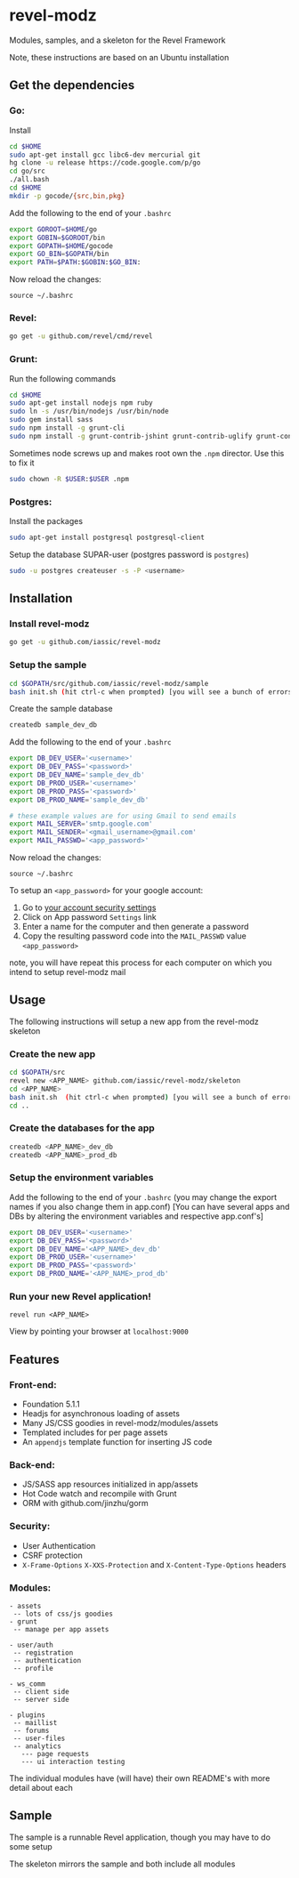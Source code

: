 revel-modz
==========

Modules, samples, and a skeleton for the Revel Framework

Note, these instructions are based on an Ubuntu installation

Get the dependencies
--------------

### Go:

Install
``` Bash
cd $HOME
sudo apt-get install gcc libc6-dev mercurial git
hg clone -u release https://code.google.com/p/go
cd go/src
./all.bash
cd $HOME
mkdir -p gocode/{src,bin,pkg}
```

Add the following to the end of your `.bashrc`
``` Bash
export GOROOT=$HOME/go
export GOBIN=$GOROOT/bin
export GOPATH=$HOME/gocode
export GO_BIN=$GOPATH/bin
export PATH=$PATH:$GOBIN:$GO_BIN:
```

Now reload the changes:
```
source ~/.bashrc
```


### Revel:
``` Bash
go get -u github.com/revel/cmd/revel
```

### Grunt:

Run the following commands
``` Bash
cd $HOME
sudo apt-get install nodejs npm ruby
sudo ln -s /usr/bin/nodejs /usr/bin/node
sudo gem install sass
sudo npm install -g grunt-cli
sudo npm install -g grunt-contrib-jshint grunt-contrib-uglify grunt-contrib-coffee grunt-contrib-sass grunt-contrib-less
```

Sometimes node screws up and makes root own the `.npm` director. Use this to fix it
``` Bash
sudo chown -R $USER:$USER .npm
```


### Postgres: 

Install the packages
``` Bash
sudo apt-get install postgresql postgresql-client
```

Setup the database SUPAR-user (postgres password is `postgres`)
``` Bash
sudo -u postgres createuser -s -P <username>
```

Installation
--------------

### Install revel-modz

``` Bash
go get -u github.com/iassic/revel-modz
```

### Setup the sample

``` Bash
cd $GOPATH/src/github.com/iassic/revel-modz/sample
bash init.sh (hit ctrl-c when prompted) [you will see a bunch of errors initially]
```

Create the sample database

``` Bash
createdb sample_dev_db
```

Add the following to the end of your `.bashrc`
``` Bash
export DB_DEV_USER='<username>'
export DB_DEV_PASS='<password>'
export DB_DEV_NAME='sample_dev_db'
export DB_PROD_USER='<username>'
export DB_PROD_PASS='<password>'
export DB_PROD_NAME='sample_dev_db'

# these example values are for using Gmail to send emails
export MAIL_SERVER='smtp.google.com'
export MAIL_SENDER='<gmail_username>@gmail.com'
export MAIL_PASSWD='<app_password>'
```

Now reload the changes:
```
source ~/.bashrc
```


To setup an `<app_password>` for your google account:

1. Go to [your account security settings](https://www.google.com/settings/security)
2. Click on App password `Settings` link
3. Enter a name for the computer and then generate a password
4. Copy the resulting password code into the `MAIL_PASSWD` value `<app_password>`

note, you will have repeat this process for each computer on which you intend to setup revel-modz mail


Usage
---------------

The following instructions will setup a new app from the revel-modz skeleton

### Create the new app

``` Bash
cd $GOPATH/src
revel new <APP_NAME> github.com/iassic/revel-modz/skeleton
cd <APP_NAME>
bash init.sh  (hit ctrl-c when prompted) [you will see a bunch of errors initially]
cd ..
```

### Create the databases for the app

``` Bash
createdb <APP_NAME>_dev_db
createdb <APP_NAME>_prod_db
```

### Setup the environment variables

Add the following to the end of your `.bashrc`
(you may change the export names if you also change them in app.conf)
[You can have several apps and DBs by altering the environment variables and respective app.conf's]
``` Bash
export DB_DEV_USER='<username>'
export DB_DEV_PASS='<password>'
export DB_DEV_NAME='<APP_NAME>_dev_db'
export DB_PROD_USER='<username>'
export DB_PROD_PASS='<password>'
export DB_PROD_NAME='<APP_NAME>_prod_db'
```

### Run your new Revel application!

```
revel run <APP_NAME>
```

View by pointing your browser at `localhost:9000`


Features
----------------

### Front-end:

- Foundation 5.1.1
- Headjs for asynchronous loading of assets
- Many JS/CSS goodies in revel-modz/modules/assets
- Templated includes for per page assets
- An `appendjs` template function for inserting JS code

### Back-end:

- JS/SASS app resources initialized in app/assets
- Hot Code watch and recompile with Grunt
- ORM with github.com/jinzhu/gorm

### Security:

- User Authentication
- CSRF protection
- `X-Frame-Options` `X-XXS-Protection` and `X-Content-Type-Options` headers

### Modules:

```
- assets
 -- lots of css/js goodies
- grunt
 -- manage per app assets

- user/auth
 -- registration
 -- authentication
 -- profile

- ws_comm
 -- client side
 -- server side

- plugins
 -- maillist
 -- forums
 -- user-files
 -- analytics
   --- page requests
   --- ui interaction testing
```

The individual modules have (will have) their own README's with more detail about each

Sample
----------------

The sample is a runnable Revel application, though you may have to do some setup

The skeleton mirrors the sample and both include all modules
